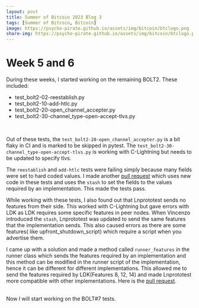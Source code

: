 ```yaml
---
layout: post
title: Summer of Bitcoin 2023 Blog 3
tags: [Summer of Bitcoin, Bitcoin]
image: https://psycho-pirate.github.io/assets/img/bitcoin/btclogo.png
share-img: https://psycho-pirate.github.io/assets/img/bitcoin/btclogo.png
---
```


# Week 5 and 6
During these weeks, I started working on the remaining BOLT2. These included:
* test_bolt2-02-reestablish.py
* test_bolt2-10-add-htlc.py
* test_bolt2-20-open_channel_accepter.py
* test_bolt2-30-channel_type-open-accept-tlvs.py
<br>

Out of these tests, the `test_bolt2-20-open_channel_accepter.py` is a bit flaky in CI and is marked to be skipped in pytest. The `test_bolt2-30-channel_type-open-accept-tlvs.py` is working with C-Lightning but needs to be updated to specify tlvs.
<br>

The `reestablish` and `add-htlc` tests were failing simply because many fields were set to hard coded values. I made another [pull request](https://github.com/rustyrussell/lnprototest/pull/93) which uses new code in these tests and uses the `stash` to set the fields to the values required by an implementation. This made the tests pass.
<br>

While working with these tests, I also found out that Lnprototest sends no features from their side. This worked with C-Lightning but gave errors with LDK as LDK requires some specific features in peer nodes.
When Vincenzo introduced the `stash`, Lnprototest was updated to send the same features that the implementation sends. This also caused errors as there are some features( like upfront_shutdown_script) which require a script when you advertise them. 
<br>

I came up with a solution and made a method called `runner_features` in the runner class which sends the features required by an implementation and this method can be modified in the runner script of the implementation, hence it can be different for different implementations. This allowed me to send the features required by LDK(Features 8, 12, 14) and made Lnprototest more compatible with other implementations.
Here is the [pull request](https://github.com/rustyrussell/lnprototest/pull/94).

<br>
Now I will start working on the BOLT#7 tests.